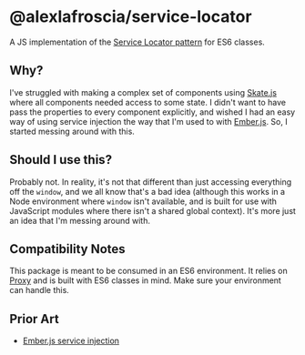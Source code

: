 # @alexlafroscia/service-locator

A JS implementation of the [Service Locator pattern][service locator pattern] for ES6 classes.

## Why?

I've struggled with making a complex set of components using [Skate.js][skate] where all components needed access to some state. I didn't want to have pass the properties to every component explicitly, and wished I had an easy way of using service injection the way that I'm used to with [Ember.js][ember]. So, I started messing around with this.

## Should I use this?

Probably not. In reality, it's not that different than just accessing everything off the `window`, and we all know that's a bad idea (although this works in a Node environment where `window` isn't available, and is built for use with JavaScript modules where there isn't a shared global context). It's more just an idea that I'm messing around with.

## Compatibility Notes

This package is meant to be consumed in an ES6 environment. It relies on [Proxy][proxy] and is built with ES6 classes in mind. Make sure your environment can handle this.

## Prior Art

- [Ember.js service injection][ember service injection]

[service locator pattern]: https://martinfowler.com/articles/injection.html
[skate]: https://github.com/skatejs/skatejs
[ember]: https://www.emberjs.com/api/ember/2.17/classes/@ember%2Fservice/methods/inject?anchor=inject
[ember service injection]: https://www.emberjs.com/api/ember/2.17/classes/@ember%2Fservice/methods/inject?anchor=inject
[proxy]: https://developer.mozilla.org/en-US/docs/Web/JavaScript/Reference/Global_Objects/Proxy
